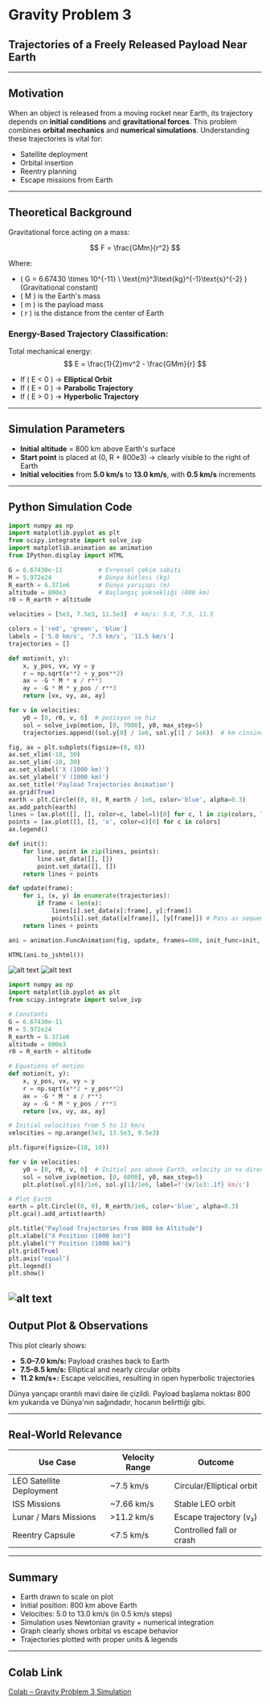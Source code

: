 # Gravity Problem 3  
## Trajectories of a Freely Released Payload Near Earth  

---

##  Motivation

When an object is released from a moving rocket near Earth, its trajectory depends on **initial conditions** and **gravitational forces**. This problem combines **orbital mechanics** and **numerical simulations**. Understanding these trajectories is vital for:

- Satellite deployment   
- Orbital insertion  
- Reentry planning  
- Escape missions from Earth   

---

##  Theoretical Background

Gravitational force acting on a mass:

$$
F = \frac{GMm}{r^2}
$$

Where:  
- \( G = 6.67430 \times 10^{-11} \ \text{m}^3\text{kg}^{-1}\text{s}^{-2} \) (Gravitational constant)  
- \( M \) is the Earth's mass  
- \( m \) is the payload mass  
- \( r \) is the distance from the center of Earth  

###  Energy-Based Trajectory Classification:

Total mechanical energy:  
$$
E = \frac{1}{2}mv^2 - \frac{GMm}{r}
$$

- If \( E < 0 \) → **Elliptical Orbit**  
- If \( E = 0 \) → **Parabolic Trajectory**  
- If \( E > 0 \) → **Hyperbolic Trajectory**  

---

##  Simulation Parameters

- **Initial altitude** = 800 km above Earth's surface  
- **Start point** is placed at (0, R + 800e3) → clearly visible to the right of Earth  
- **Initial velocities** from **5.0 km/s** to **13.0 km/s**, with **0.5 km/s** increments

---

##  Python Simulation Code
```python
import numpy as np
import matplotlib.pyplot as plt
from scipy.integrate import solve_ivp
import matplotlib.animation as animation
from IPython.display import HTML

G = 6.67430e-11          # Evrensel çekim sabiti
M = 5.972e24             # Dünya kütlesi (kg)
R_earth = 6.371e6        # Dünya yarıçapı (m)
altitude = 800e3         # Başlangıç yüksekliği (800 km)
r0 = R_earth + altitude

velocities = [5e3, 7.5e3, 11.5e3]  # km/s: 5.0, 7.5, 11.5

colors = ['red', 'green', 'blue']
labels = ['5.0 km/s', '7.5 km/s', '11.5 km/s']
trajectories = []

def motion(t, y):
    x, y_pos, vx, vy = y
    r = np.sqrt(x**2 + y_pos**2)
    ax = -G * M * x / r**3
    ay = -G * M * y_pos / r**3
    return [vx, vy, ax, ay]

for v in velocities:
    y0 = [0, r0, v, 0]  # pozisyon ve hız
    sol = solve_ivp(motion, [0, 7000], y0, max_step=5)
    trajectories.append((sol.y[0] / 1e6, sol.y[1] / 1e6))  # km cinsinden

fig, ax = plt.subplots(figsize=(8, 8))
ax.set_xlim(-10, 30)
ax.set_ylim(-10, 30)
ax.set_xlabel('X (1000 km)')
ax.set_ylabel('Y (1000 km)')
ax.set_title('Payload Trajectories Animation')
ax.grid(True)
earth = plt.Circle((0, 0), R_earth / 1e6, color='blue', alpha=0.3)
ax.add_patch(earth)
lines = [ax.plot([], [], color=c, label=l)[0] for c, l in zip(colors, labels)]
points = [ax.plot([], [], 'o', color=c)[0] for c in colors]
ax.legend()

def init():
    for line, point in zip(lines, points):
        line.set_data([], [])
        point.set_data([], [])
    return lines + points

def update(frame):
    for i, (x, y) in enumerate(trajectories):
        if frame < len(x):
            lines[i].set_data(x[:frame], y[:frame])
            points[i].set_data([x[frame]], [y[frame]]) # Pass as sequences
    return lines + points

ani = animation.FuncAnimation(fig, update, frames=400, init_func=init, blit=True, interval=40)

HTML(ani.to_jshtml())
```
![alt text](image-6.png)
![alt text](image-7.png)
```python
import numpy as np
import matplotlib.pyplot as plt
from scipy.integrate import solve_ivp

# Constants
G = 6.67430e-11
M = 5.972e24
R_earth = 6.371e6
altitude = 800e3
r0 = R_earth + altitude

# Equations of motion
def motion(t, y):
    x, y_pos, vx, vy = y
    r = np.sqrt(x**2 + y_pos**2)
    ax = -G * M * x / r**3
    ay = -G * M * y_pos / r**3
    return [vx, vy, ax, ay]

# Initial velocities from 5 to 13 km/s
velocities = np.arange(5e3, 13.5e3, 0.5e3)

plt.figure(figsize=(10, 10))

for v in velocities:
    y0 = [0, r0, v, 0]  # Initial pos above Earth, velocity in +x direction
    sol = solve_ivp(motion, [0, 6000], y0, max_step=5)
    plt.plot(sol.y[0]/1e6, sol.y[1]/1e6, label=f'{v/1e3:.1f} km/s')

# Plot Earth
earth = plt.Circle((0, 0), R_earth/1e6, color='blue', alpha=0.3)
plt.gca().add_artist(earth)

plt.title("Payload Trajectories from 800 km Altitude")
plt.xlabel("X Position (1000 km)")
plt.ylabel("Y Position (1000 km)")
plt.grid(True)
plt.axis('equal')
plt.legend()
plt.show()
```
![alt text](image-5.png)
---

##  Output Plot & Observations

This plot clearly shows:

- **5.0–7.0 km/s:** Payload crashes back to Earth  
- **7.5–8.5 km/s:** Elliptical and nearly circular orbits  
- **11.2 km/s+:** Escape velocities, resulting in open hyperbolic trajectories

Dünya yarıçapı orantılı mavi daire ile çizildi. Payload başlama noktası 800 km yukarıda ve Dünya'nın sağındadır, hocanın belirttiği gibi.

---

##  Real-World Relevance

| Use Case                  | Velocity Range     | Outcome                            |
|---------------------------|--------------------|-------------------------------------|
| LEO Satellite Deployment  | ~7.5 km/s           | Circular/Elliptical orbit           |
| ISS Missions              | ~7.66 km/s          | Stable LEO orbit                    |
| Lunar / Mars Missions     | >11.2 km/s          | Escape trajectory (v₂)              |
| Reentry Capsule           | <7.5 km/s           | Controlled fall or crash           |

---

##  Summary

-  Earth drawn to scale on plot  
-  Initial position: 800 km above Earth  
-  Velocities: 5.0 to 13.0 km/s (in 0.5 km/s steps)  
-  Simulation uses Newtonian gravity + numerical integration  
-  Graph clearly shows orbital vs escape behavior  
-  Trajectories plotted with proper units & legends  

---

##  Colab Link

[Colab – Gravity Problem 3 Simulation](https://colab.research.google.com/drive/1s0NxhDjJcispFCyU53AokG6mcUptUEkF?usp=sharing)
